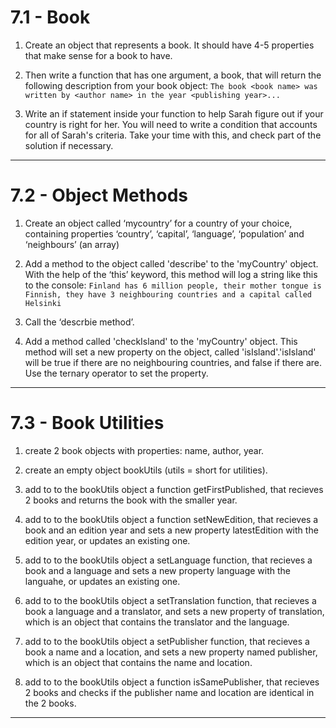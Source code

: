 # 7.1 - Book

1. Create an object that represents a book. It should have 4-5 properties that
   make sense for a book to have.

2. Then write a function that has one argument, a book, that will return the
   following description from your book object:
   `The book <book name> was written by <author name> in the year <publishing year>...`

3. Write an if statement inside your function to help Sarah figure out if your
   country is right for her. You will need to write a condition that accounts
   for all of Sarah's criteria. Take your time with this, and check part of the
   solution if necessary.

---

# 7.2 - Object Methods

1. Create an object called ‘mycountry’ for a country of your choice, containing
   properties ‘country’, ‘capital’, ‘language’, ‘population’ and ‘neighbours’
   (an array)

2. Add a method to the object called 'describe' to the 'myCountry' object. With
   the help of the ‘this’ keyword, this method will log a string like this to
   the console:
   `Finland has 6 million people, their mother tongue is Finnish, they have 3 neighbouring countries and a capital called Helsinki`

3. Call the ‘descrbie method’.

4. Add a method called 'checkIsland' to the 'myCountry' object. This method will
   set a new property on the object, called 'isIsland'.'isIsland' will be true
   if there are no neighbouring countries, and false if there are. Use the
   ternary operator to set the property.

---

# 7.3 - Book Utilities

1. create 2 book objects with properties: name, author, year.

2. create an empty object bookUtils (utils = short for utilities).

3. add to to the bookUtils object a function getFirstPublished, that recieves 2
   books and returns the book with the smaller year.

4. add to to the bookUtils object a function setNewEdition, that recieves a book
   and an edition year and sets a new property latestEdition with the edition
   year, or updates an existing one.

5. add to to the bookUtils object a setLanguage function, that recieves a book
   and a language and sets a new property language with the languahe, or updates
   an existing one.

6. add to to the bookUtils object a setTranslation function, that recieves a
   book a language and a translator, and sets a new property of translation,
   which is an object that contains the translator and the language.

7. add to to the bookUtils object a setPublisher function, that recieves a book
   a name and a location, and sets a new property named publisher, which is an
   object that contains the name and location.

8. add to to the bookUtils object a function isSamePublisher, that recieves 2
   books and checks if the publisher name and location are identical in the 2
   books.

---
